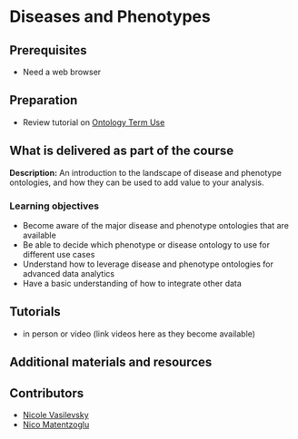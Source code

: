 # Diseases and Phenotypes

## Prerequisites
- Need a web browser

## Preparation
- Review tutorial on [Ontology Term Use](/redesign/01_ontologyTermUse.md)

## What is delivered as part of the course

**Description:** An introduction to the landscape of disease and phenotype ontologies, and how they can be used to add value to your analysis.

### Learning objectives
- Become aware of the major disease and phenotype ontologies that are available
- Be able to decide which phenotype or disease ontology to use for different use cases
- Understand how to leverage disease and phenotype ontologies for advanced data analytics
- Have a basic understanding of how to integrate other data

## Tutorials
- in person or video (link videos here as they become available)

## Additional materials and resources

## Contributors
- [Nicole Vasilevsky](https://orcid.org/0000-0001-5208-3432)
- [Nico Matentzoglu](https://orcid.org/0000-0002-7356-1779)